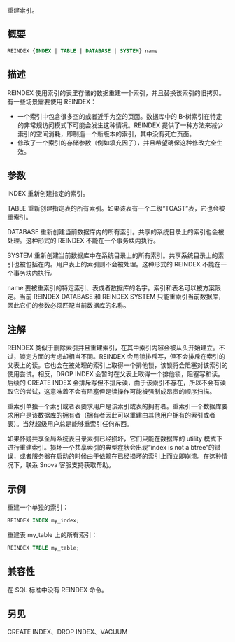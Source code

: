 重建索引。

## 概要
```sql
REINDEX {INDEX | TABLE | DATABASE | SYSTEM} name
```

## 描述
REINDEX 使用索引的表里存储的数据重建一个索引，并且替换该索引的旧拷贝。有一些场景需要使用 REINDEX：
- 一个索引中包含很多空的或者近乎为空的页面。数据库中的 B-树索引在特定的非常规访问模式下可能会发生这种情况。REINDEX 提供了一种方法来减少索引的空间消耗，即制造一个新版本的索引，其中没有死亡页面。
- 修改了一个索引的存储参数（例如填充因子），并且希望确保这种修改完全生效。

## 参数
INDEX
重新创建指定的索引。

TABLE
重新创建指定表的所有索引。如果该表有一个二级“TOAST”表，它也会被重索引。

DATABASE
重新创建当前数据库内的所有索引。共享的系统目录上的索引也会被处理。这种形式的 REINDEX 不能在一个事务块内执行。

SYSTEM
重新创建当前数据库中在系统目录上的所有索引。共享系统目录上的索引也被包括在内。用户表上的索引则不会被处理。这种形式的 REINDEX 不能在一个事务块内执行。

name
要被重索引的特定索引、表或者数据库的名字。索引和表名可以被方案限定。当前 REINDEX DATABASE 和 REINDEX SYSTEM 只能重索引当前数据库，因此它们的参数必须匹配当前数据库的名称。

## 注解
REINDEX 类似于删除索引并且重建索引，在其中索引内容会被从头开始建立。不过，锁定方面的考虑却相当不同。REINDEX 会用锁排斥写，但不会排斥在索引的父表上的读。它也会在被处理的索引上取得一个排他锁，该锁将会阻塞对该索引的使用尝试。相反，DROP INDEX 会暂时在父表上取得一个排他锁，阻塞写和读。后续的 CREATE INDEX 会排斥写但不排斥读，由于该索引不存在，所以不会有读取它的尝试，这意味着不会有阻塞但是读操作可能被强制成昂贵的顺序扫描。

重索引单独一个索引或者表要求用户是该索引或表的拥有者。重索引一个数据库要求用户是该数据库的拥有者（拥有者因此可以重建由其他用户拥有的索引或者表）。当然超级用户总是能够重索引任何东西。

如果怀疑共享全局系统表目录索引已经损坏，它们只能在数据库的 utility 模式下进行重建索引。损坏一个共享索引的典型症状会出现“index is not a btree”的错误，或者服务器在启动的时候由于依赖在已经损坏的索引上而立即崩溃。在这种情况下，联系 Snova 客服支持获取帮助。

## 示例
重建一个单独的索引：
```sql
REINDEX INDEX my_index;
```
重建表 my_table 上的所有索引：
```sql
REINDEX TABLE my_table;
```

## 兼容性
在 SQL 标准中没有 REINDEX 命令。

## 另见
CREATE INDEX、DROP INDEX、VACUUM
